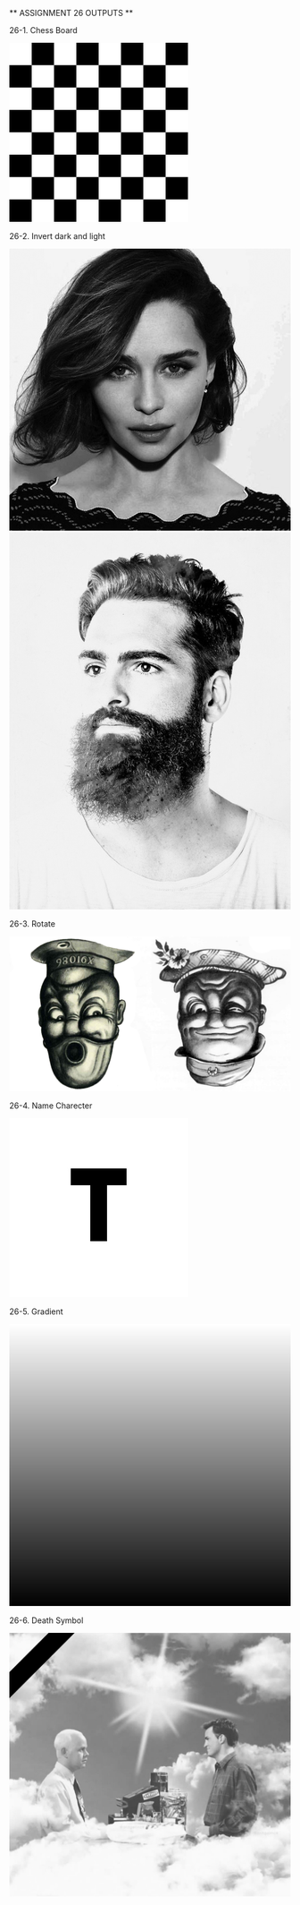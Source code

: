   ** ASSIGNMENT 26 OUTPUTS **

26-1. Chess Board

![Alt text](1_output.jpg)


26-2. Invert dark and light

![Alt text](2_girl_output.jpg)
![Alt text](2_man_output.jpg)


26-3. Rotate

![Alt text](3_output.jpg)


26-4. Name Charecter

![Alt text](4_output.jpg)


26-5. Gradient

![Alt text](5_output.jpg)


26-6. Death Symbol

![Alt text](6_output.jpg)